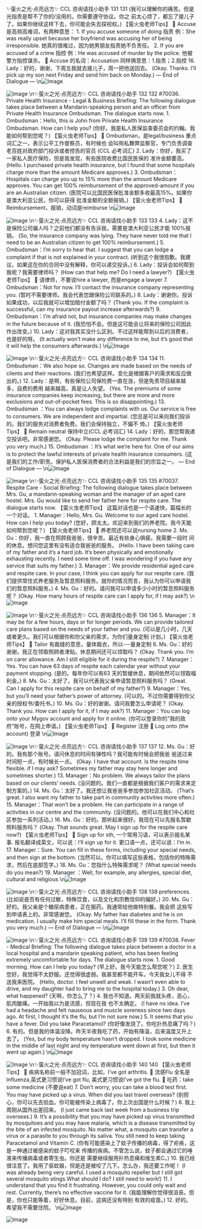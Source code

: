 ✨萤火之光·点亮远方✨
CCL 咨询请找小助手
131
131
(我可以理解你的痛苦。但是光指责是帮不了你的/没用的。你需要遵守协议。你之
前太心烦了，都忘了接儿子了。如果你继续这样下去，你可能会失去探视权。)
【萤火虫老师Tips】

Accuse 是高频高难词，有两种意思：
1.
If you accuse someone of doing 指责
例：She was really upset because her boyfriend was accusing her of being
irresponsible. 她真的很难过，因为她男朋友指责她不负责任。
2.
If you are accused of a crime 指控
例：He was accused of murder by the police. 他被警方指控谋杀。

Accuse 的名词：Accusation 同样俩意思：1.指责；2.指控
16. Lady：好的，谢谢，下周五我就去接儿子，周一把他送回去。
(Okay. Thanks. I’ll pick up my son next Friday and send him back on Monday.)
— End of Dialogue —
\n![Image](images/page131_image1.jpeg)

![Image](images/page131_image2.jpeg)
\n✨萤火之光·点亮远方✨
CCL 咨询请找小助手
132
132
#70036. Private Health Insurance - Legal & Business
Briefing: The following dialogue takes place between a Mandarin-speaking person and
an officer from Private Health Insurance Ombudsman. The dialogue starts now.
1.
Ombudsman：Hello, this is John from Private Health Insurance Ombudsman. How
can I help you?
(你好。我是私人医保监查委员会的约翰。我能如何帮到您呢？)
【萤火虫老师Tips】

Ombudsman，是legal/business 重点词汇之一，表示公平工作督察员，有时候也
会叫徇私舞弊监察官，专门负责调查老百姓对政府部门投诉或者控告的官员
(CCL 必考词汇)
2.
Lady：你好，我买了一家私人医疗保险，但是我发现，有些医院收费比国民医保的
准许金额要高。
(Hello. I purchased private health insurance, but I found that some hospitals charge more
than the amount Medicare approves.)
3.
Ombudsman：Hospitals can charge you up to 15% more than the amount Medicare
approves. You can get 100% reimbursement of the approved-amount if you are an
Australian citizen.
(医院可以比国民医保批准金额多收最高15%。如果你是澳大利亚公民，你可以获得
批准金额的全额报销。)
【萤火虫老师Tips】

Reimbursement，报销，动词是reimburse
\n![Image](images/page132_image1.jpeg)

![Image](images/page132_image2.jpeg)
\n✨萤火之光·点亮远方✨
CCL 咨询请找小助手
133
133
4.
Lady：这不是保险公司骗人吗？之前他们都没有告诉我，需要是澳大利亚公民才能
100%报销。
(So, the insurance company was lying. They have never told me that I need to be an
Australian citizen to get 100% reimbursement.)
5.
Ombudsman：I’m sorry to hear that. I suggest that you can lodge a complaint if that
is not explained in your contract.
(听到这个我很抱歉。我建议，如果这在你的合同中没有解释，你可以递交投诉。)
6.
Lady：投诉会如何帮到我呢？我需要律师吗？
(How can that help me? Do I need a lawyer?)
【萤火虫老师Tips】

请律师，不要说hire a lawyer, 而是engage a lawyer
7.
Ombudsman：Not for now. I’ll contact the insurance company representing you.
(暂时不需要律师。我会代表您跟保险公司联系的。)
8.
Lady：谢谢你。投诉如果成功，以后我就可以增加赔付金额了吗？
(Thank you. If the complaint is successful, can my insurance payout increase afterwards?)
9.
Ombudsman：I’m afraid not, but insurance companies may make changes in the
future because of it.
(我恐怕不会。但是这可能会让将来的保险公司因此作出改变。)
10. Lady：这对我其实没什么区别。不过这样能帮到以后的消费者，也是好的呀。
(It actually won’t make any difference to me, but it’s good that it will help the consumers
afterwards.)
\n![Image](images/page133_image1.jpeg)

![Image](images/page133_image2.jpeg)
\n✨萤火之光·点亮远方✨
CCL 咨询请找小助手
134
134
11. Ombudsman：We also hope so. Changes are made based on the needs of clients and
their reactions.
(我们也希望这样。变化是根据客户的需求和反应做出的。)
12. Lady：是啊，有些保险公司保险费一直在涨，但是免责项目越来越多，自费的费用
越来越高，真是让人失望。
(Yes. The premiums of some insurance companies keep increasing, but there are more
and more exclusions and out-of-pocket fees. This is so disappointing.)
13. Ombudsman ：You can always lodge complaints with us. Our service is free to
consumers. We are independent and impartial.
(您总是可以来向我们投诉的。我们的服务对消费者免费。我们会保持独立，不偏不
倚。)
【萤火虫老师Tips】

Remain neutral 保持中立(CCL 必考词汇)
14. Lady：好的，那您帮我递交投诉吧。非常感谢您。
(Okay. Please lodge the complaint for me. Thank you very much.)
15. Ombudsman ：It’s what we’re here for. One of our aims is to protect the lawful
interests of private health insurance consumers.
(这是我们的工作/职责。保护私人医保消费者的合法利益是我们的宗旨之一。
— End of Dialogue —
\n![Image](images/page134_image1.jpeg)

![Image](images/page134_image2.jpeg)
\n✨萤火之光·点亮远方✨
CCL 咨询请找小助手
135
135
#70037. Respite Care - Social
Briefing: The following dialogue takes place between Mrs. Gu, a mandarin-speaking
woman and the manager of an aged care hostel. Mrs. Gu would like to send her father
here for respite care. The dialogue starts now.
【萤火虫老师Tips】
这篇对话也是一个语速快，篇幅长的一个对话。
1.
Manager：Hello, Mrs. Gu. Welcome to our aged care hostel. How can I help you
today?
(您好，顾太太。欢迎来到我们的养老院。我今天能如何帮到您呢？)
【萤火虫老师Tips】

养老院还可以说nursing home
2.
Ms. Gu：你好，我一直在照顾我爸爸，很辛苦。最近有些身心俱疲。我需要一段时
间的休息。想问您这里有没有适合我爸爸的服务。
(Hello. I have been taking care of my father and it’s a hard job. It’s been physically and
emotionally exhausting recently. I need some time off. I was wondering if you have any
service that suits my father.)
3.
Manager：We provide residential aged care and respite care. In your case, I think
you can apply for our respite care.
(我们提供常住式养老服务及暂息照料服务。就你的情况而言，我认为你可以申请我
们的暂息照料服务。)
4.
Ms. Gu：好的。请问我可以申请多少小时的暂息照料服务呢？
(Okay. How many hours of respite care can I apply for, if I may ask?)
\n![Image](images/page135_image1.jpeg)

![Image](images/page135_image2.jpeg)
\n✨萤火之光·点亮远方✨
CCL 咨询请找小助手
136
136
5.
Manager：It may be for a few hours, days or for longer periods. We can provide
tailored care plans based on the needs of your father and you.
(可以是几小时，几天或者更久。我们可以根据你和你父亲的需求，为你们量身定制
计划。)
【萤火虫老师Tips】

Tailor 有裁缝的意思，量体裁衣，所以---量身定制
6.
Ms. Gu：好的谢谢。我正在领取照顾者津贴。休息期间还可以领取吗？
(Okay. Thank you. I’m on carer allowance. Am I still eligible for it during the respite?)
7.
Manager：Yes. You can have 63 days of respite each calendar year without your
payment stopping.
(是的。每年你可以有63 天的暂缓休息，期间依然可以领取福利金。)
8.
Ms. Gu：太好了。我可以代表我父亲申请暂息照料服务吗？
(Great. Can I apply for this respite care on behalf of my father?)
9.
Manager：Yes, but you’ll need your father’s power of attorney.
(可以的。不过你需要得到你父亲的授权书/委托书。)
10. Ms. Gu：好的谢谢。请问我要怎么申请呢？
(Okay. Thank you. How can I apply for it, if I may ask?)
11. Manager：You can log onto your Mygov account and apply for it online.
(你可以登录你的“我的政府”账号，在网上申请。)
【萤火虫老师Tips】

Register 注册

Log onto (the account) 登录
\n![Image](images/page136_image1.jpeg)

![Image](images/page136_image2.jpeg)
\n✨萤火之光·点亮远方✨
CCL 咨询请找小助手
137
137
12. Ms. Gu：好的。我有那个账号。请问休息的时间有弹性吗？我可能有时候会把我爸
爸送过来时间短一点，有时候长一点。
(Okay. I have that account. Is the respite time flexible. if I may ask? Sometimes my father
may stay here longer and sometimes shorter.)
13. Manager：No problem. We always tailor the plans based on our clients’ needs.
(没问题的。我们一直都是根据我们客户的需求来定制方案的。)
14. Ms. Gu：太好了。我还想让我爸爸多参加参加社区活动。
(That’s great. I also want my father to take part in community activities more often.)
15. Manager：That won’t be a problem. He can participate in a range of activities in our
centre and the community.
(没问题的。他可以在我们中心和社区参加一系列活动。)
16. Ms. Gu：好的。那听起来很好。我现在可以先报名暂歇照料服务吗？
(Okay. That sounds great. May I sign up for the respite care now?)
【萤火虫老师Tips】

Sign up for sth, 一个常用习语，可以表示报名某事.
报名翻译成英文，可以说：I’ll sign up for it.
更口语一点，还可以说：I’m in.
17. Manager：Sure. You can fill in these forms, including your special needs, and then
sign at the bottom.
(当然可以。你可以填写这些表格，包括你的特殊需求，然后在底部签字。)
18. Ms. Gu：您指什么特殊需求呢？
(What special needs do you mean?)
19. Manager ：Well, for example, any allergies, special diet, cultural and religious
\n![Image](images/page137_image1.jpeg)

![Image](images/page137_image2.jpeg)
\n✨萤火之光·点亮远方✨
CCL 咨询请找小助手
138
138
preferences.
(比如说是否有任何过敏，特殊饮食，以及文化和宗教信仰的偏好。)
20. Ms. Gu：好的。我父亲是个糖尿病患者，正在服药。我通常给他做特别餐。我会把
这些写到申请表上的。非常感谢您。
(Okay. My father has diabetes and he is on medication. I usually make him special meals.
I’ll fill these in the form. Thank you very much.)
— End of Dialogue —
\n![Image](images/page138_image1.jpeg)

![Image](images/page138_image2.jpeg)
\n✨萤火之光·点亮远方✨
CCL 咨询请找小助手
139
139
#70038. Fever - Medical
Briefing: The following dialogue takes place between a doctor in a local hospital and a
mandarin speaking patient, who has been feeling extremely uncomfortable for days. The
dialogue starts now.
1.
Good morning. How can I help you today?
(早上好。我今天能怎么帮您呢？)
2.
医生您好。我觉得不太舒服。还觉得很虚弱。我甚至都不能开车。今天我女儿不得
不送我来医院。
(Hello, doctor. I feel unwell and weak.
I wasn’t even able to drive, and my daughter had
to bring me to the hospital today.)
3.
Oh dear, what happened?
(天啊，你怎么了？)
4.
我也不知道。两天前我就头疼，恶心，肌肉酸痛。一开始我以为是流感，但现在我
也不太确定。
(I have no idea. I’ve had a headache and felt nauseous and muscle soreness since two
days ago. At first, I thought it’s the flu, but I’m not sure now.)
5.
It seems that you have a fever. Did you take Paracetamol?
(你好像发烧了。你吃扑热息痛了吗？)
6.
有的。但是我的体温没降。昨天半夜我吃了药，开始有降温，后来温度又升上去了。
(Yes, but my body temperature hasn’t dropped. I took some medicine in the middle of
last night and my temperature went down at first, but then it went up again.)
\n![Image](images/page139_image1.jpeg)

![Image](images/page139_image2.jpeg)
\n✨萤火之光·点亮远方✨
CCL 咨询请找小助手
140
140
【萤火虫老师Tips】

疾病名称前一般不加冠词，比如，I’ve got arthritis.

流感Flu 全名是Influenza,英式更习惯说I’ve got flu, 美式更习惯说I’ve got the
flu.

吃药：take some medicine (不要说eat)
7.
Don’t worry, you can take a blood test first. You may have picked up a virus. When
did you last travel overseas?
(别担心，你可以先去验血。你可能被传染上病毒了。你上次出国是什么时候？)
8.
我上周刚从国外出差回来。
(I just came back last week from a business trip overseas.)
9.
It’s a possibility that you may have picked up virus transmitted by mosquitoes and
you may have malaria, which is a disease transmitted by the bite of an infected
mosquito. No matter what, a mosquito can transfer a virus or a parasite to you
through its saliva. You still need to keep taking Paracetamol and Vitamin C.
(你有可能感染上了蚊子传播的病毒，得了疟疾，这是一种通过被感染的蚊子叮咬来
传播的疾病。不管怎么说，蚊子都会通过它的唾液来传播病毒或者寄生虫。你还是
需要继续服用扑热息痛和维生素C。)
10. 我已经很注意了。我用了驱蚊器，但是还是被咬了几下。怎么办，我还要工作呢！
(I was already being very careful. I used a mosquito repeller but I still got several
mosquito stings.What should I do? I still need to work!)
11. I understand that you find it frustrating. However, you could only wait and rest.
Currently, there’s no effective vaccine for it.
(我能理解你觉得很沮丧。但是，你也只能等着，好好休息。目前，这病还没有特别
有效的疫苗。)
12. 好的。希望我不需要住院。
\n![Image](images/page140_image1.jpeg)

![Image](images/page140_image2.jpeg)